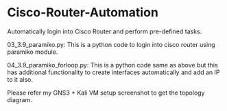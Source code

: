 # Cisco-Router-Automation
Automatically login into Cisco Router and perform pre-defined tasks.

03_3.9_paramiko.py:
This is a python code to login into cisco router using paramiko module.

04_3.9_paramiko_forloop.py:
This is a python code same as above but this has additional functionality to create interfaces automatically and add an IP to it also.

Please refer my GNS3 + Kali VM setup screenshot to get the topology diagram.
